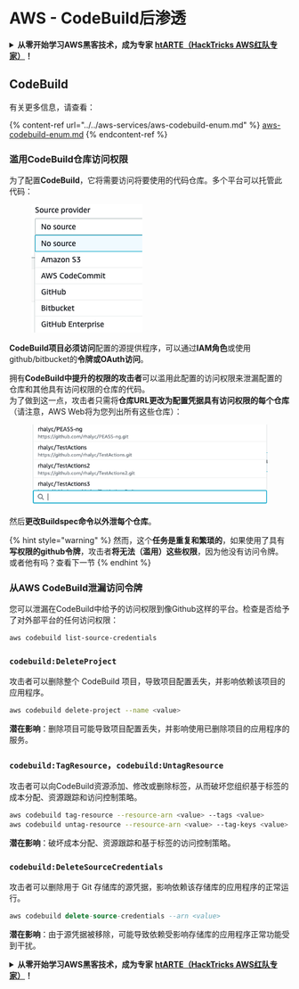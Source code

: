 # AWS - CodeBuild后渗透

<details>

<summary><strong>从零开始学习AWS黑客技术，成为专家</strong> <a href="https://training.hacktricks.xyz/courses/arte"><strong>htARTE（HackTricks AWS红队专家）</strong></a><strong>！</strong></summary>

支持HackTricks的其他方式：

* 如果您想看到您的**公司在HackTricks中做广告**或**下载PDF格式的HackTricks**，请查看[**订阅计划**](https://github.com/sponsors/carlospolop)!
* 获取[**官方PEASS & HackTricks周边产品**](https://peass.creator-spring.com)
* 探索[**PEASS家族**](https://opensea.io/collection/the-peass-family)，我们的独家[NFTs](https://opensea.io/collection/the-peass-family)收藏品
* **加入** 💬 [**Discord群**](https://discord.gg/hRep4RUj7f) 或 [**电报群**](https://t.me/peass) 或在**Twitter**上关注我们 🐦 [**@hacktricks\_live**](https://twitter.com/hacktricks\_live)**。**
* 通过向[**HackTricks**](https://github.com/carlospolop/hacktricks)和[**HackTricks Cloud**](https://github.com/carlospolop/hacktricks-cloud) github仓库提交PR来分享您的黑客技巧。

</details>

## CodeBuild

有关更多信息，请查看：

{% content-ref url="../../aws-services/aws-codebuild-enum.md" %}
[aws-codebuild-enum.md](../../aws-services/aws-codebuild-enum.md)
{% endcontent-ref %}

### 滥用CodeBuild仓库访问权限

为了配置**CodeBuild**，它将需要访问将要使用的代码仓库。多个平台可以托管此代码：

<figure><img src="../../../../.gitbook/assets/image (96).png" alt=""><figcaption></figcaption></figure>

**CodeBuild项目必须访问**配置的源提供程序，可以通过**IAM角色**或使用github/bitbucket的**令牌或OAuth访问**。

拥有**CodeBuild中提升的权限的攻击者**可以滥用此配置的访问权限来泄漏配置的仓库和其他具有访问权限的仓库的代码。\
为了做到这一点，攻击者只需将**仓库URL更改为配置凭据具有访问权限的每个仓库**（请注意，AWS Web将为您列出所有这些仓库）：

<figure><img src="../../../../.gitbook/assets/image (107).png" alt=""><figcaption></figcaption></figure>

然后**更改Buildspec命令以外泄每个仓库**。

{% hint style="warning" %}
然而，这个**任务是重复和繁琐的**，如果使用了具有**写权限的github令牌**，攻击者**将无法（滥用）这些权限**，因为他没有访问令牌。\
或者他有吗？查看下一节
{% endhint %}

### 从AWS CodeBuild泄漏访问令牌

您可以泄漏在CodeBuild中给予的访问权限到像Github这样的平台。检查是否给予了对外部平台的任何访问权限：
```bash
aws codebuild list-source-credentials
```
### `codebuild:DeleteProject`

攻击者可以删除整个 CodeBuild 项目，导致项目配置丢失，并影响依赖该项目的应用程序。
```bash
aws codebuild delete-project --name <value>
```
**潜在影响**：删除项目可能导致项目配置丢失，并影响使用已删除项目的应用程序的服务。

### `codebuild:TagResource`，`codebuild:UntagResource`

攻击者可以向CodeBuild资源添加、修改或删除标签，从而破坏您组织基于标签的成本分配、资源跟踪和访问控制策略。
```bash
aws codebuild tag-resource --resource-arn <value> --tags <value>
aws codebuild untag-resource --resource-arn <value> --tag-keys <value>
```
**潜在影响**：破坏成本分配、资源跟踪和基于标签的访问控制策略。

### `codebuild:DeleteSourceCredentials`

攻击者可以删除用于 Git 存储库的源凭据，影响依赖该存储库的应用程序的正常运行。
```sql
aws codebuild delete-source-credentials --arn <value>
```
**潜在影响**：由于源凭据被移除，可能导致依赖受影响存储库的应用程序正常功能受到干扰。

<details>

<summary><strong>从零开始学习AWS黑客技术，成为专家</strong> <a href="https://training.hacktricks.xyz/courses/arte"><strong>htARTE（HackTricks AWS红队专家）</strong></a><strong>！</strong></summary>

支持HackTricks的其他方式：

* 如果您想看到您的**公司在HackTricks中做广告**或**下载PDF格式的HackTricks**，请查看[**订阅计划**](https://github.com/sponsors/carlospolop)!
* 获取[**官方PEASS & HackTricks周边产品**](https://peass.creator-spring.com)
* 探索[**PEASS家族**](https://opensea.io/collection/the-peass-family)，我们独家[**NFTs**](https://opensea.io/collection/the-peass-family)收藏品
* **加入** 💬 [**Discord群**](https://discord.gg/hRep4RUj7f) 或 [**电报群**](https://t.me/peass) 或在**Twitter**上关注我们 🐦 [**@hacktricks\_live**](https://twitter.com/hacktricks\_live)**。**
* 通过向[**HackTricks**](https://github.com/carlospolop/hacktricks)和[**HackTricks Cloud**](https://github.com/carlospolop/hacktricks-cloud) github存储库提交PR来分享您的黑客技巧。

</details>
